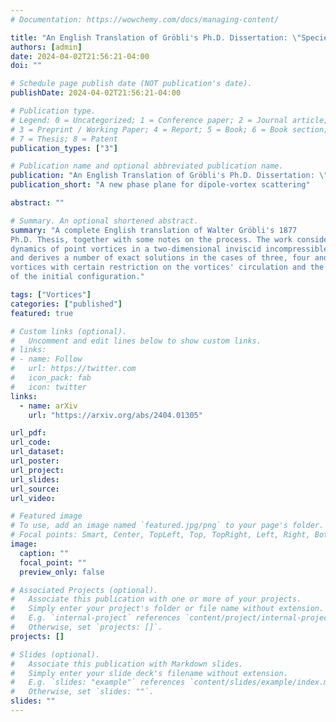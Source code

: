 ```yaml
---
# Documentation: https://wowchemy.com/docs/managing-content/

title: "An English Translation of Gröbli's Ph.D. Dissertation: \"Specielle Probleme über die Bewegung geradliniger paralleler Wirbelfäden\""
authors: [admin]
date: 2024-04-02T21:56:21-04:00
doi: ""

# Schedule page publish date (NOT publication's date).
publishDate: 2024-04-02T21:56:21-04:00

# Publication type.
# Legend: 0 = Uncategorized; 1 = Conference paper; 2 = Journal article;
# 3 = Preprint / Working Paper; 4 = Report; 5 = Book; 6 = Book section;
# 7 = Thesis; 8 = Patent
publication_types: ["3"]

# Publication name and optional abbreviated publication name.
publication: "An English Translation of Gröbli's Ph.D. Dissertation: \"Specielle Probleme über die Bewegung geradliniger paralleler Wirbelfäden\""
publication_short: "A new phase plane for dipole-vortex scattering"

abstract: ""

# Summary. An optional shortened abstract.
summary: "A complete English translation of Walter Gröbli's 1877
Ph.D. Thesis, together with some notes on the process. The work considers the
dynamics of point vortices in a two-dimensional inviscid incompressible fluid
and derives a number of exact solutions in the cases of three, four and $2n$
vortices with certain restriction on the vortices' circulation and the symmetry
of the initial configuration."

tags: ["Vortices"]
categories: ["published"]
featured: true

# Custom links (optional).
#   Uncomment and edit lines below to show custom links.
# links:
# - name: Follow
#   url: https://twitter.com
#   icon_pack: fab
#   icon: twitter
links:
  - name: arXiv
    url: "https://arxiv.org/abs/2404.01305"

url_pdf:
url_code:
url_dataset:
url_poster:
url_project:
url_slides:
url_source:
url_video:

# Featured image
# To use, add an image named `featured.jpg/png` to your page's folder. 
# Focal points: Smart, Center, TopLeft, Top, TopRight, Left, Right, BottomLeft, Bottom, BottomRight.
image:
  caption: ""
  focal_point: ""
  preview_only: false

# Associated Projects (optional).
#   Associate this publication with one or more of your projects.
#   Simply enter your project's folder or file name without extension.
#   E.g. `internal-project` references `content/project/internal-project/index.md`.
#   Otherwise, set `projects: []`.
projects: []

# Slides (optional).
#   Associate this publication with Markdown slides.
#   Simply enter your slide deck's filename without extension.
#   E.g. `slides: "example"` references `content/slides/example/index.md`.
#   Otherwise, set `slides: ""`.
slides: ""
---
```

